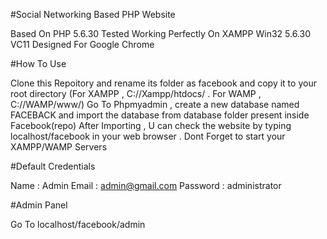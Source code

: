 #Social Networking Based PHP Website

Based On PHP 5.6.30
Tested Working Perfectly On XAMPP Win32 5.6.30 VC11
Designed For Google Chrome

#How To Use

Clone this Repoitory and rename its folder as facebook and copy it to your root directory (For XAMPP , C://Xampp/htdocs/ . For WAMP , C://WAMP/www/)
Go To Phpmyadmin , create a new database named FACEBACK and import the database from database folder present inside Facebook(repo)
After Importing , U can check the website by typing localhost/facebook in your web browser .
Dont Forget to start your XAMPP/WAMP Servers

#Default Credentials

Name : Admin
Email : admin@gmail.com
Password : administrator

#Admin Panel

Go To localhost/facebook/admin
